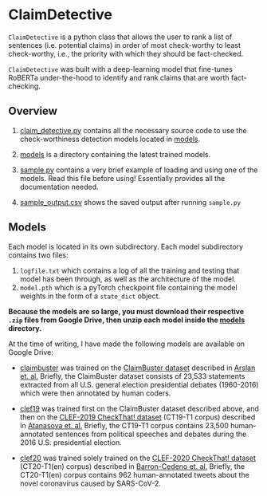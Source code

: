 # ClaimDetective

`ClaimDetective` is a python class that allows the user to rank a list of sentences (i.e. potential claims) in order of most check-worthy to least check-worthy, i.e., the priority with which they should be fact-checked.

`ClaimDetective` was built with a deep-learning model that fine-tunes RoBERTa under-the-hood to identify and rank claims that are worth fact-checking.

## Overview

1. [claim\_detective.py](claim_detective.py) contains all the necessary source code to use the check-worthiness detection models located in [models](models). 

2. [models](models) is a directory containing the latest trained models. 

3. [sample.py](sample.py) contains a very brief example of loading and using one of the models. Read this file before using! Essentially provides all the documentation needed.

4. [sample\_output.csv](sample_output.csv) shows the saved output after running `sample.py` 

## Models

Each model is located in its own subdirectory. Each model subdirectory contains two files: 

1. `logfile.txt` which contains a log of all the training and testing that model has been through, as well as the architecture of the model.
2. `model.pth` which is a pyTorch checkpoint file containing the model weights in the form of a `state_dict` object.

**Because the models are so large, you must download their respective `.zip` files from Google Drive, then unzip each model inside the [models](models) directory.**

At the time of writing, I have made the following models are available on Google Drive: 

* [claimbuster](models/claimbuster.txt) was trained on the [ClaimBuster dataset](https://zenodo.org/record/3609356#.X8q9RxNKhnE) described in [Arslan et. al.](https://arxiv.org/abs/2004.14425) Briefly, the ClaimBuster dataset consists of 23,533 statements extracted from all U.S. general election presidential debates (1960-2016) which were then annotated by human coders.

* [clef19](models/clef19.txt) was trained first on the ClaimBuster dataset described above, and then on the [CLEF-2019 CheckThat! dataset](https://github.com/apepa/clef2019-factchecking-task1#scorers) (CT19-T1 corpus) described in [Atanasova et. al.](https://groups.csail.mit.edu/sls/publications/2019/Mohtarami-CLEF2019.pdf) Briefly, the CT19-T1 corpus contains 23,500 human-annotated sentences from political speeches and debates during the 2016 U.S. presidential election.

* [clef20](models/clef20.txt) was trained solely trained on the [CLEF-2020 CheckThat! dataset](https://github.com/sshaar/clef2020-factchecking-task1#clef2020-checkthat-task-1) (CT20-T1(en) corpus) described in [Barron-Cedeno et. al.](https://arxiv.org/abs/2007.07997) Briefly, the CT20-T1(en) corpus contains 962 human-annotated tweets about the novel coronavirus caused by SARS-CoV-2. 


